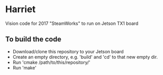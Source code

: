 # Harriet
Vision code for 2017 "SteamWorks" to run on Jetson TX1 board

## To build the code
* Download/clone this repository to your Jetson board
* Create an empty directory, e.g. 'build' and 'cd' to that new empty dir.
* Run 'cmake /path/to/this/repository/'
* Run 'make'
